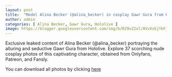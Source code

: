 ```yaml
---
layout: post
title:  "Model Alina Becker (@alina_becker) in cosplay Gawr Gura from Hololive - 37 leaked photos from Onlyfans, Patreon, and Fansly"
author: admin
categories: [ Alina Becker, Gawr Gura, Hololive ]
image: https://blogger.googleusercontent.com/img/b/R29vZ2xl/AVvXsEjYbFjQ_nMKD01BcgbxBVHUDYpOsjPuqoNNEZSYcz5a3Xj_t3KBohTIWNZnkeFU1NYYIu3yI-Ubn9EF82Y8BlU5Ug8cVR6txXHthuGWCZn7fYeKCk2SmkGISj1qKCAQSEhTGBRF5iUjrXeGyz-Df8MPTNCJjNesVt-y438KRcVc-MDxNaDP5MpnT0ai8lM/s1600/01.webp
---
```


Exclusive leaked content of Alina Becker (@alina_becker) portraying the alluring and seductive Gawr Gura from Hololive. Explore 37 scorching nude cosplay photos of this captivating character, obtained from Onlyfans, Patreon, and Fansly.

<p>You can download all photos by clicking <a href="http://ouo.io/qs/OzRuKBTK?s=https://www.mediafire.com/file/8uudbudiqfm7c7z/Model+Alina+Becker+(@alina_becker)+in+cosplay+Gawr+Gura+from+Hololive+-+37+leaked+photos+from+Onlyfans,+Patreon,+and+Fansly.rar/file">here</a></p>

<div class="separator" style="clear: both;"><a href="https://blogger.googleusercontent.com/img/b/R29vZ2xl/AVvXsEjYbFjQ_nMKD01BcgbxBVHUDYpOsjPuqoNNEZSYcz5a3Xj_t3KBohTIWNZnkeFU1NYYIu3yI-Ubn9EF82Y8BlU5Ug8cVR6txXHthuGWCZn7fYeKCk2SmkGISj1qKCAQSEhTGBRF5iUjrXeGyz-Df8MPTNCJjNesVt-y438KRcVc-MDxNaDP5MpnT0ai8lM/s1600/01.webp" style="display: block; padding: 1em 0; text-align: center; "><img alt="" border="0" data-original-height="1920" data-original-width="1280" src="https://blogger.googleusercontent.com/img/b/R29vZ2xl/AVvXsEjYbFjQ_nMKD01BcgbxBVHUDYpOsjPuqoNNEZSYcz5a3Xj_t3KBohTIWNZnkeFU1NYYIu3yI-Ubn9EF82Y8BlU5Ug8cVR6txXHthuGWCZn7fYeKCk2SmkGISj1qKCAQSEhTGBRF5iUjrXeGyz-Df8MPTNCJjNesVt-y438KRcVc-MDxNaDP5MpnT0ai8lM/s1600/01.webp"/></a></div><div class="separator" style="clear: both;"><a href="https://blogger.googleusercontent.com/img/b/R29vZ2xl/AVvXsEjkqgFdFQ6BfQKcfjEZzSNzdnp_6grahF8tlMUQcq1QQrBHeZYIFwlCOOp9_L7gQDsWa0sE3ZvfFBdSprFBXfBQR7kycB9rODP2KMQQ2qxG7iD8TzxU5Un9RiFXUYvbDLhNZYnm79bwxbQ5twG47cAWRKMMXKiU0GNNyjv1ejH4EdsgcSyW_ZFrhkj1vaU/s1600/02.webp" style="display: block; padding: 1em 0; text-align: center; "><img alt="" border="0" data-original-height="1920" data-original-width="1280" src="https://blogger.googleusercontent.com/img/b/R29vZ2xl/AVvXsEjkqgFdFQ6BfQKcfjEZzSNzdnp_6grahF8tlMUQcq1QQrBHeZYIFwlCOOp9_L7gQDsWa0sE3ZvfFBdSprFBXfBQR7kycB9rODP2KMQQ2qxG7iD8TzxU5Un9RiFXUYvbDLhNZYnm79bwxbQ5twG47cAWRKMMXKiU0GNNyjv1ejH4EdsgcSyW_ZFrhkj1vaU/s1600/02.webp"/></a></div><div class="separator" style="clear: both;"><a href="https://blogger.googleusercontent.com/img/b/R29vZ2xl/AVvXsEj2rULfxiyXiF_2IvbQUUthImoy0WPeteexchjT-KJ5eIOQrRwggMrxCZQhUNve5xXxzrbIl99nrD_9KeYD9T7eyIHvE5hnJe0Tyz_5a5p0-eY0QrSoVuOFCD0mqpkF3UJ3CYtJvO56jOGjakxrswsgn_BFlu08jm2MD6ecS-_4ZjpWLaX0qJCSkHkKH2k/s1600/03.webp" style="display: block; padding: 1em 0; text-align: center; "><img alt="" border="0" data-original-height="1920" data-original-width="1280" src="https://blogger.googleusercontent.com/img/b/R29vZ2xl/AVvXsEj2rULfxiyXiF_2IvbQUUthImoy0WPeteexchjT-KJ5eIOQrRwggMrxCZQhUNve5xXxzrbIl99nrD_9KeYD9T7eyIHvE5hnJe0Tyz_5a5p0-eY0QrSoVuOFCD0mqpkF3UJ3CYtJvO56jOGjakxrswsgn_BFlu08jm2MD6ecS-_4ZjpWLaX0qJCSkHkKH2k/s1600/03.webp"/></a></div><div class="separator" style="clear: both;"><a href="https://blogger.googleusercontent.com/img/b/R29vZ2xl/AVvXsEihCuVs_hxRuG09rfAnL0JVpZmPjBb1jOa9QljEYE-yY_HxRbThinjX8mW4BZzamUWO3KbiumOOVD6ZmZqXEhRbb37qgKeqHNzmJoywGamQbEJ7a6KyDjHe7OEv2CpNM0lVKgfVjFq2_kLo-Tk4T23My-DEnVVxnARC4gku1KtucdeWj6vnTNVhfAuXCIA/s1600/04.webp" style="display: block; padding: 1em 0; text-align: center; "><img alt="" border="0" data-original-height="1920" data-original-width="1280" src="https://blogger.googleusercontent.com/img/b/R29vZ2xl/AVvXsEihCuVs_hxRuG09rfAnL0JVpZmPjBb1jOa9QljEYE-yY_HxRbThinjX8mW4BZzamUWO3KbiumOOVD6ZmZqXEhRbb37qgKeqHNzmJoywGamQbEJ7a6KyDjHe7OEv2CpNM0lVKgfVjFq2_kLo-Tk4T23My-DEnVVxnARC4gku1KtucdeWj6vnTNVhfAuXCIA/s1600/04.webp"/></a></div><div class="separator" style="clear: both;"><a href="https://blogger.googleusercontent.com/img/b/R29vZ2xl/AVvXsEi3by8Cq2SFdHmW97Q7OFeJZkPWaHwcaROEj0yzU_2octq0k3R_-K5MDNWdsjqXguh7IfBzvspBOo4PF3wCTH4gG4BDMyclKaBccY9rQStIsv5_kj9eTyR-0cVON8teMSpz5lb0NGgfuxSjnfCYHIQNieYs5JzMInXJLyuMG63iwNr_DTMr4o14rF6tzRw/s1600/05.webp" style="display: block; padding: 1em 0; text-align: center; "><img alt="" border="0" data-original-height="1920" data-original-width="1280" src="https://blogger.googleusercontent.com/img/b/R29vZ2xl/AVvXsEi3by8Cq2SFdHmW97Q7OFeJZkPWaHwcaROEj0yzU_2octq0k3R_-K5MDNWdsjqXguh7IfBzvspBOo4PF3wCTH4gG4BDMyclKaBccY9rQStIsv5_kj9eTyR-0cVON8teMSpz5lb0NGgfuxSjnfCYHIQNieYs5JzMInXJLyuMG63iwNr_DTMr4o14rF6tzRw/s1600/05.webp"/></a></div><div class="separator" style="clear: both;"><a href="https://blogger.googleusercontent.com/img/b/R29vZ2xl/AVvXsEhq70p63YT1Bibv8U0FBhBLhGMgR4Rx2N-GdRtkl5JFGdPJ6Vdlsl7p4ab_GTLlnyjiro0hl5iJEJ8VrEcx-sHDIARkxtjI89jOJenBIE0yNP5T_oI7a_r0H91OupGZ8Q25DibgTag2Sd2QDt8qWugJZXUNoEriM1UdEVVvj3SM25GbnII1LK-hE67dYoE/s1600/06.webp" style="display: block; padding: 1em 0; text-align: center; "><img alt="" border="0" data-original-height="790" data-original-width="1280" src="https://blogger.googleusercontent.com/img/b/R29vZ2xl/AVvXsEhq70p63YT1Bibv8U0FBhBLhGMgR4Rx2N-GdRtkl5JFGdPJ6Vdlsl7p4ab_GTLlnyjiro0hl5iJEJ8VrEcx-sHDIARkxtjI89jOJenBIE0yNP5T_oI7a_r0H91OupGZ8Q25DibgTag2Sd2QDt8qWugJZXUNoEriM1UdEVVvj3SM25GbnII1LK-hE67dYoE/s1600/06.webp"/></a></div><div class="separator" style="clear: both;"><a href="https://blogger.googleusercontent.com/img/b/R29vZ2xl/AVvXsEjZTQPjbKfDnQyHd-srTN4BJeFNsfP1_S-d-e5nfvpcMprHOW3M4xc1cAgWPc6B1u_slxjGeh2juxownC2qR-OGqX1qMsvPZUq84SWMzcNazEW_mx-W5ArJzSUmQxMgl9tkwpSb3nMXImQJnLrjEUgbyFFS-M0VoZuDcNfBg4ETwXAIo_92UlEk7mfBhCE/s1600/07.webp" style="display: block; padding: 1em 0; text-align: center; "><img alt="" border="0" data-original-height="1920" data-original-width="1280" src="https://blogger.googleusercontent.com/img/b/R29vZ2xl/AVvXsEjZTQPjbKfDnQyHd-srTN4BJeFNsfP1_S-d-e5nfvpcMprHOW3M4xc1cAgWPc6B1u_slxjGeh2juxownC2qR-OGqX1qMsvPZUq84SWMzcNazEW_mx-W5ArJzSUmQxMgl9tkwpSb3nMXImQJnLrjEUgbyFFS-M0VoZuDcNfBg4ETwXAIo_92UlEk7mfBhCE/s1600/07.webp"/></a></div><div class="separator" style="clear: both;"><a href="https://blogger.googleusercontent.com/img/b/R29vZ2xl/AVvXsEihEH0RpvpLIlUy3JlUI9D6MOWoSt1FIQ5hEAtumzFnj5Ym78wVkOSScy6FJ9fxseryH8vjpFSMhpevB1JXisWhVxJfBEu1WeYDIx3H5LE1A5KHr6ahIyiJ9YNuVVH8M7npNjJlvs6aOvf25wpJsgCZ4PbMAw8Z4kRR7Jqg-LBunOgdPSINrKlwzZVC5XM/s1600/08.webp" style="display: block; padding: 1em 0; text-align: center; "><img alt="" border="0" data-original-height="1920" data-original-width="1280" src="https://blogger.googleusercontent.com/img/b/R29vZ2xl/AVvXsEihEH0RpvpLIlUy3JlUI9D6MOWoSt1FIQ5hEAtumzFnj5Ym78wVkOSScy6FJ9fxseryH8vjpFSMhpevB1JXisWhVxJfBEu1WeYDIx3H5LE1A5KHr6ahIyiJ9YNuVVH8M7npNjJlvs6aOvf25wpJsgCZ4PbMAw8Z4kRR7Jqg-LBunOgdPSINrKlwzZVC5XM/s1600/08.webp"/></a></div><div class="separator" style="clear: both;"><a href="https://blogger.googleusercontent.com/img/b/R29vZ2xl/AVvXsEgrngJ0WSg1LtiLkwF5IkPW1pRduO6t4q4WklSAmnUm_2s1QaNxWia79VYZcIsRY_uujFoOn6h-E4_caCMc2xbWRhkHg49zKdAiR9QRDwz7ibYv-K1i0QBhpbRbW4TQN4JmwrKgZl2K1anYo_3hArajW3BtBa6EX-j-C8cGuUivg_t0wrzx6bExz9HOYug/s1600/09.webp" style="display: block; padding: 1em 0; text-align: center; "><img alt="" border="0" data-original-height="853" data-original-width="1280" src="https://blogger.googleusercontent.com/img/b/R29vZ2xl/AVvXsEgrngJ0WSg1LtiLkwF5IkPW1pRduO6t4q4WklSAmnUm_2s1QaNxWia79VYZcIsRY_uujFoOn6h-E4_caCMc2xbWRhkHg49zKdAiR9QRDwz7ibYv-K1i0QBhpbRbW4TQN4JmwrKgZl2K1anYo_3hArajW3BtBa6EX-j-C8cGuUivg_t0wrzx6bExz9HOYug/s1600/09.webp"/></a></div><div class="separator" style="clear: both;"><a href="https://blogger.googleusercontent.com/img/b/R29vZ2xl/AVvXsEiibQRqBZGPNXoiqk65lcKv1PLrqPm-x1Pb7uFd4NWidWfX_5BzwDRyd2NzZzU6xv4YUw6l4IVJyvHDZCGoOTJQSpinbsNYWX8yOpDKdVwbEWKLThsfGd_8BuCUQpGUSXohs2NUf4GiubocaJh-a1fJusnWKvHEr8pbiI-duJQh0T4OZeSH9B7TiaFU7EM/s1600/10.webp" style="display: block; padding: 1em 0; text-align: center; "><img alt="" border="0" data-original-height="1920" data-original-width="1280" src="https://blogger.googleusercontent.com/img/b/R29vZ2xl/AVvXsEiibQRqBZGPNXoiqk65lcKv1PLrqPm-x1Pb7uFd4NWidWfX_5BzwDRyd2NzZzU6xv4YUw6l4IVJyvHDZCGoOTJQSpinbsNYWX8yOpDKdVwbEWKLThsfGd_8BuCUQpGUSXohs2NUf4GiubocaJh-a1fJusnWKvHEr8pbiI-duJQh0T4OZeSH9B7TiaFU7EM/s1600/10.webp"/></a></div><div class="separator" style="clear: both;"><a href="https://blogger.googleusercontent.com/img/b/R29vZ2xl/AVvXsEjrpq4M4kXIVkKz1WgPIX3r-wwM_eK6MemJRcqmPlVSZ2lML93jzzBwlaKeb3G_rrpMMSk09KrkO5NusBv4i8jemnPeqa6zsf-oF2EFXRI3uG8ydwpaTy8QsfH79c3wc10Nli9ZtPTYS3DFrgnEEzopHvedY61NOzJYgX2ufViRf1DFFANVCwQKaTaGFsc/s1600/11.webp" style="display: block; padding: 1em 0; text-align: center; "><img alt="" border="0" data-original-height="1920" data-original-width="1280" src="https://blogger.googleusercontent.com/img/b/R29vZ2xl/AVvXsEjrpq4M4kXIVkKz1WgPIX3r-wwM_eK6MemJRcqmPlVSZ2lML93jzzBwlaKeb3G_rrpMMSk09KrkO5NusBv4i8jemnPeqa6zsf-oF2EFXRI3uG8ydwpaTy8QsfH79c3wc10Nli9ZtPTYS3DFrgnEEzopHvedY61NOzJYgX2ufViRf1DFFANVCwQKaTaGFsc/s1600/11.webp"/></a></div><div class="separator" style="clear: both;"><a href="https://blogger.googleusercontent.com/img/b/R29vZ2xl/AVvXsEiWjARXjGZtwwEEvzbUMHzoFskepkrsByPbJS4pHfPgjjm43uOmMgdOd-vFF3-LOGUfM6XHrPituGzt8mzRGJ2njN316MaX64o3IVERmbA2XtHu6_9rw0Y7r0v6UN3hSfnz3oUgHlzQD0zUZUac88BpNZY5JTCE5tcXXYaw3sTJbcvdyQP51FU_4cN45XM/s1600/12.webp" style="display: block; padding: 1em 0; text-align: center; "><img alt="" border="0" data-original-height="1920" data-original-width="1280" src="https://blogger.googleusercontent.com/img/b/R29vZ2xl/AVvXsEiWjARXjGZtwwEEvzbUMHzoFskepkrsByPbJS4pHfPgjjm43uOmMgdOd-vFF3-LOGUfM6XHrPituGzt8mzRGJ2njN316MaX64o3IVERmbA2XtHu6_9rw0Y7r0v6UN3hSfnz3oUgHlzQD0zUZUac88BpNZY5JTCE5tcXXYaw3sTJbcvdyQP51FU_4cN45XM/s1600/12.webp"/></a></div><div class="separator" style="clear: both;"><a href="https://blogger.googleusercontent.com/img/b/R29vZ2xl/AVvXsEh1muUfqH3AFXR-FnSFQ0cIju1vJGYCTc7KQ9t5KbUuq8JOXkZZU2mhRWWRhmbw9cXoNGNlY4lSF5Uq2UyMdeL447g4E9Q7n2XqsFUWiCS6JSPMOGBycWRh3FGlSvFl8cro6AAm7p0j3tT4ELoB_4n3T3zr3bYH-mk9f-xTXxJs0Xv3t1BcxTBjg6THV8w/s1600/13.webp" style="display: block; padding: 1em 0; text-align: center; "><img alt="" border="0" data-original-height="1920" data-original-width="1280" src="https://blogger.googleusercontent.com/img/b/R29vZ2xl/AVvXsEh1muUfqH3AFXR-FnSFQ0cIju1vJGYCTc7KQ9t5KbUuq8JOXkZZU2mhRWWRhmbw9cXoNGNlY4lSF5Uq2UyMdeL447g4E9Q7n2XqsFUWiCS6JSPMOGBycWRh3FGlSvFl8cro6AAm7p0j3tT4ELoB_4n3T3zr3bYH-mk9f-xTXxJs0Xv3t1BcxTBjg6THV8w/s1600/13.webp"/></a></div><div class="separator" style="clear: both;"><a href="https://blogger.googleusercontent.com/img/b/R29vZ2xl/AVvXsEgTwkvRIK1tbq6hOmjTwV4KEOWbn0jKe7B0xuPppew8sXEXT5YQSh0TSgOxsJdO5d1IQC12S62PBskjzhSczhxgzofamrYjxJ7vSqcd3JPIWOaQ24Vh_4bGOaob7QZgi56vZ1QS2Grywyw3KMyy1biA2BMASoOvvxnO5R7YLqFzTspKJXJ6BhSQ7fsBoBw/s1600/14.webp" style="display: block; padding: 1em 0; text-align: center; "><img alt="" border="0" data-original-height="1920" data-original-width="1280" src="https://blogger.googleusercontent.com/img/b/R29vZ2xl/AVvXsEgTwkvRIK1tbq6hOmjTwV4KEOWbn0jKe7B0xuPppew8sXEXT5YQSh0TSgOxsJdO5d1IQC12S62PBskjzhSczhxgzofamrYjxJ7vSqcd3JPIWOaQ24Vh_4bGOaob7QZgi56vZ1QS2Grywyw3KMyy1biA2BMASoOvvxnO5R7YLqFzTspKJXJ6BhSQ7fsBoBw/s1600/14.webp"/></a></div><div class="separator" style="clear: both;"><a href="https://blogger.googleusercontent.com/img/b/R29vZ2xl/AVvXsEiCIh0SNc412zY2ccKQrmfsw28276KNkhxFKDmBxAoHvaNUYcztSBaUPiLTcC7mwc6hm37cm8piGoMm5cw4yEEk-MYb9Lf79e3IJd2cAApo9syDBsUi0K4Xp8Lto8SeqSYZDbrw3eL1gSdiYnEfMyrmHb9jUJyK15HBOxPCNWqkM9hMar4YHFTjBIwrYaU/s1600/15.webp" style="display: block; padding: 1em 0; text-align: center; "><img alt="" border="0" data-original-height="1920" data-original-width="1280" src="https://blogger.googleusercontent.com/img/b/R29vZ2xl/AVvXsEiCIh0SNc412zY2ccKQrmfsw28276KNkhxFKDmBxAoHvaNUYcztSBaUPiLTcC7mwc6hm37cm8piGoMm5cw4yEEk-MYb9Lf79e3IJd2cAApo9syDBsUi0K4Xp8Lto8SeqSYZDbrw3eL1gSdiYnEfMyrmHb9jUJyK15HBOxPCNWqkM9hMar4YHFTjBIwrYaU/s1600/15.webp"/></a></div><div class="separator" style="clear: both;"><a href="https://blogger.googleusercontent.com/img/b/R29vZ2xl/AVvXsEhhdZFKL-rWmeYrG9eV-OhssflQas9gMGbL85bmE_OfMgwq4EV99v8c6XzrcKOTw-z04Jc81Tt53n4xyJxpuOBmZRT-jXFqiTUw_Ti2mMs01hw2tY6F_DOAWFpTRLVTssauOwEzcCB15oNpbAsZPgzYV_U0UVrjAifrTdHqE-xx-US4V5EP-F9z0gBS9XA/s1600/16.webp" style="display: block; padding: 1em 0; text-align: center; "><img alt="" border="0" data-original-height="1920" data-original-width="1280" src="https://blogger.googleusercontent.com/img/b/R29vZ2xl/AVvXsEhhdZFKL-rWmeYrG9eV-OhssflQas9gMGbL85bmE_OfMgwq4EV99v8c6XzrcKOTw-z04Jc81Tt53n4xyJxpuOBmZRT-jXFqiTUw_Ti2mMs01hw2tY6F_DOAWFpTRLVTssauOwEzcCB15oNpbAsZPgzYV_U0UVrjAifrTdHqE-xx-US4V5EP-F9z0gBS9XA/s1600/16.webp"/></a></div><div class="separator" style="clear: both;"><a href="https://blogger.googleusercontent.com/img/b/R29vZ2xl/AVvXsEgl5I4KqHuHTUE2Wc6SsHrWH_-0uXrZnlZSPLsUpzx4tyXdIm-_0GwPlKcuAiY8R_0YbQAWAyCaYkoxKKO5mxzn5EyvOYIUfL9Sq5upFIaUQOzSjnXVAUDurFZDe-tYnGBRuWEA2LDTVnmeM_gGr3HomEwrhS0Lt7YfXN3efH4s5drvv2IW-zTWQyAoxz4/s1600/17.webp" style="display: block; padding: 1em 0; text-align: center; "><img alt="" border="0" data-original-height="1920" data-original-width="1280" src="https://blogger.googleusercontent.com/img/b/R29vZ2xl/AVvXsEgl5I4KqHuHTUE2Wc6SsHrWH_-0uXrZnlZSPLsUpzx4tyXdIm-_0GwPlKcuAiY8R_0YbQAWAyCaYkoxKKO5mxzn5EyvOYIUfL9Sq5upFIaUQOzSjnXVAUDurFZDe-tYnGBRuWEA2LDTVnmeM_gGr3HomEwrhS0Lt7YfXN3efH4s5drvv2IW-zTWQyAoxz4/s1600/17.webp"/></a></div><div class="separator" style="clear: both;"><a href="https://blogger.googleusercontent.com/img/b/R29vZ2xl/AVvXsEjHKp4o_2ZmredaI0pYTf9qw7mwYn_1KieJfHpMSPiWpSA520_S9r1ZGnyETTksFCGZP0i03gMBT9V7XCLEcb_m9M6GdIfIkqMJc4WHr7HOW0VrFxffBleiDG2LNqxd9oYm30mpzdYXf9Hk67fheEcv-xP7bws6HGrZJte609fu_vquaHeaGUHN59ZgWEk/s1600/18.webp" style="display: block; padding: 1em 0; text-align: center; "><img alt="" border="0" data-original-height="1920" data-original-width="1280" src="https://blogger.googleusercontent.com/img/b/R29vZ2xl/AVvXsEjHKp4o_2ZmredaI0pYTf9qw7mwYn_1KieJfHpMSPiWpSA520_S9r1ZGnyETTksFCGZP0i03gMBT9V7XCLEcb_m9M6GdIfIkqMJc4WHr7HOW0VrFxffBleiDG2LNqxd9oYm30mpzdYXf9Hk67fheEcv-xP7bws6HGrZJte609fu_vquaHeaGUHN59ZgWEk/s1600/18.webp"/></a></div><div class="separator" style="clear: both;"><a href="https://blogger.googleusercontent.com/img/b/R29vZ2xl/AVvXsEgZOfxnsMuaee75lExcbhU1dYbgclXXZER4_ajQ1a7JPTzIScw2xquRl7mFiVFUnuylmC9R5sRAg8eREfkY9NPCSd3zlLd4x6wmvMyfVRUFizVFGNDiTMTQrZmQtRr3jYYf5XpwJDi9wUYU4GTX3hyphenhyphenuq6wICjAdmTJO0IVlnkEOakWmLWstD8-dnL1fzlM/s1600/19.webp" style="display: block; padding: 1em 0; text-align: center; "><img alt="" border="0" data-original-height="1920" data-original-width="1280" src="https://blogger.googleusercontent.com/img/b/R29vZ2xl/AVvXsEgZOfxnsMuaee75lExcbhU1dYbgclXXZER4_ajQ1a7JPTzIScw2xquRl7mFiVFUnuylmC9R5sRAg8eREfkY9NPCSd3zlLd4x6wmvMyfVRUFizVFGNDiTMTQrZmQtRr3jYYf5XpwJDi9wUYU4GTX3hyphenhyphenuq6wICjAdmTJO0IVlnkEOakWmLWstD8-dnL1fzlM/s1600/19.webp"/></a></div><div class="separator" style="clear: both;"><a href="https://blogger.googleusercontent.com/img/b/R29vZ2xl/AVvXsEjWdcoAZXjcJg7fzb7mYjakkAYQ0_lUKocAmtE8sJPfnAPjmVEHnp3hZiWLFyVWsDdS4iT4MGWOroRBrUMfTijB8sXqdI5CrUBfBEY9tbYa-8rY0j-IoKD4LAVI8DET7DDFm79VSqdR1RR1r3Q6wVIrXNTF31qICCMgfB1QQRvYEG0gWYryYWS5F98jmMc/s1600/20.webp" style="display: block; padding: 1em 0; text-align: center; "><img alt="" border="0" data-original-height="1920" data-original-width="1280" src="https://blogger.googleusercontent.com/img/b/R29vZ2xl/AVvXsEjWdcoAZXjcJg7fzb7mYjakkAYQ0_lUKocAmtE8sJPfnAPjmVEHnp3hZiWLFyVWsDdS4iT4MGWOroRBrUMfTijB8sXqdI5CrUBfBEY9tbYa-8rY0j-IoKD4LAVI8DET7DDFm79VSqdR1RR1r3Q6wVIrXNTF31qICCMgfB1QQRvYEG0gWYryYWS5F98jmMc/s1600/20.webp"/></a></div><div class="separator" style="clear: both;"><a href="https://blogger.googleusercontent.com/img/b/R29vZ2xl/AVvXsEiSJC9PpgqZfFCvPwtW13wj5ggPzlONLyAHB8eLPK28r_iyozwHERagp1UEhI8o5ikalJePFB6rROyoNjSjUoB01_9xH0gNZKmfdXWHlluE5j24QBgFKw-uTT_yY6ZrNNvJOXDJtNNiCf6cKFb3zmLiOQPhd9NcPMvywst_6Z_FxJj4OYTR_u_RoGQFxzg/s1600/21.webp" style="display: block; padding: 1em 0; text-align: center; "><img alt="" border="0" data-original-height="1920" data-original-width="1280" src="https://blogger.googleusercontent.com/img/b/R29vZ2xl/AVvXsEiSJC9PpgqZfFCvPwtW13wj5ggPzlONLyAHB8eLPK28r_iyozwHERagp1UEhI8o5ikalJePFB6rROyoNjSjUoB01_9xH0gNZKmfdXWHlluE5j24QBgFKw-uTT_yY6ZrNNvJOXDJtNNiCf6cKFb3zmLiOQPhd9NcPMvywst_6Z_FxJj4OYTR_u_RoGQFxzg/s1600/21.webp"/></a></div><div class="separator" style="clear: both;"><a href="https://blogger.googleusercontent.com/img/b/R29vZ2xl/AVvXsEgc9LK5qx66vSNd1oySjPSlHZ1FdTWxprYzVs6PH0-ryFp3WyiSyk5IYDT7qjan3mHcVIP-VQ8fHIZhC0YeInF4YFx0eaeawwN82O43daaWvNNEYQTNPp01QSv-ojIq0WR4coEhDc8D97m5lb0562gGh_VBcvJFFP87OLnMZ0D0opt0Yg4jRZPV3ktcBLI/s1600/22.webp" style="display: block; padding: 1em 0; text-align: center; "><img alt="" border="0" data-original-height="1920" data-original-width="1280" src="https://blogger.googleusercontent.com/img/b/R29vZ2xl/AVvXsEgc9LK5qx66vSNd1oySjPSlHZ1FdTWxprYzVs6PH0-ryFp3WyiSyk5IYDT7qjan3mHcVIP-VQ8fHIZhC0YeInF4YFx0eaeawwN82O43daaWvNNEYQTNPp01QSv-ojIq0WR4coEhDc8D97m5lb0562gGh_VBcvJFFP87OLnMZ0D0opt0Yg4jRZPV3ktcBLI/s1600/22.webp"/></a></div><div class="separator" style="clear: both;"><a href="https://blogger.googleusercontent.com/img/b/R29vZ2xl/AVvXsEh42_A0R1k30nsofn0U-GVKvqIJaYD2w6s2h3pYRgoyLIW2fJSG6-7fe-Z6S4OvGEaKGzQN4nXJpqeHu0W0tMVLaXW-ZsvYpO7hwiPZVfxCtUssz9CTLuzYb6T5H9pbYkJ6pNqWT9fqk0sVH9QtyMU5TSz941fZKKeqFaNL4TTYUJxocbXO0jU4ze-Pxu4/s1600/23.webp" style="display: block; padding: 1em 0; text-align: center; "><img alt="" border="0" data-original-height="853" data-original-width="1280" src="https://blogger.googleusercontent.com/img/b/R29vZ2xl/AVvXsEh42_A0R1k30nsofn0U-GVKvqIJaYD2w6s2h3pYRgoyLIW2fJSG6-7fe-Z6S4OvGEaKGzQN4nXJpqeHu0W0tMVLaXW-ZsvYpO7hwiPZVfxCtUssz9CTLuzYb6T5H9pbYkJ6pNqWT9fqk0sVH9QtyMU5TSz941fZKKeqFaNL4TTYUJxocbXO0jU4ze-Pxu4/s1600/23.webp"/></a></div><div class="separator" style="clear: both;"><a href="https://blogger.googleusercontent.com/img/b/R29vZ2xl/AVvXsEgWXG5djuDve9D3q7rXGQRCf7Zvc0o6dWbII6pJlcRVde-m9U0SLso9MpJi0sMdzH5waH4rUosrWFQ5JfEQkWxwQYyG-c1wuwNY3wSkkpo8GhLBV6Y_6nXYl_uUL1M9HxzO9r9Cm1QHupthV5d82OQfFaZyi1gaoga9YejBJjsHKVVa9XiPygtftmAr9XI/s1600/24.webp" style="display: block; padding: 1em 0; text-align: center; "><img alt="" border="0" data-original-height="853" data-original-width="1280" src="https://blogger.googleusercontent.com/img/b/R29vZ2xl/AVvXsEgWXG5djuDve9D3q7rXGQRCf7Zvc0o6dWbII6pJlcRVde-m9U0SLso9MpJi0sMdzH5waH4rUosrWFQ5JfEQkWxwQYyG-c1wuwNY3wSkkpo8GhLBV6Y_6nXYl_uUL1M9HxzO9r9Cm1QHupthV5d82OQfFaZyi1gaoga9YejBJjsHKVVa9XiPygtftmAr9XI/s1600/24.webp"/></a></div><div class="separator" style="clear: both;"><a href="https://blogger.googleusercontent.com/img/b/R29vZ2xl/AVvXsEh-IyDmp_EEXyIWgv_pgOAP9cU3zEHCghFNEOc753dAKOUQ76S7t2ieACksn9iLR_ELAPy-uADk9x7q9ofc69DFwrjdbkkkGjW0ym7LnVzgD_vWI6SVpLtGiAaR_dn9TTCVeINshhXHyEyTI_4mXWoSuNc801qheOvRB4aKy4FfKUDY5Kc9TojJWtG4qcg/s1600/25.webp" style="display: block; padding: 1em 0; text-align: center; "><img alt="" border="0" data-original-height="1920" data-original-width="1280" src="https://blogger.googleusercontent.com/img/b/R29vZ2xl/AVvXsEh-IyDmp_EEXyIWgv_pgOAP9cU3zEHCghFNEOc753dAKOUQ76S7t2ieACksn9iLR_ELAPy-uADk9x7q9ofc69DFwrjdbkkkGjW0ym7LnVzgD_vWI6SVpLtGiAaR_dn9TTCVeINshhXHyEyTI_4mXWoSuNc801qheOvRB4aKy4FfKUDY5Kc9TojJWtG4qcg/s1600/25.webp"/></a></div><div class="separator" style="clear: both;"><a href="https://blogger.googleusercontent.com/img/b/R29vZ2xl/AVvXsEgG8JlNvF33s7sb-XxOGGZRLtU6chzwboWPsfTK_0Yi-InN-Uuq_lbVr6-4BEIPcgV8EAez6xfKTfeNrygV-apZxN-UdW3FJ9mm7eU86AoJefrEqVoUYSxtQnkbBFO7yMJWdIf9c2hBzv8WGNXt2sN430NuyWZbwenKkA31tVUOzqOCSoNCVrjy3_3FNhs/s1600/26.webp" style="display: block; padding: 1em 0; text-align: center; "><img alt="" border="0" data-original-height="1920" data-original-width="1280" src="https://blogger.googleusercontent.com/img/b/R29vZ2xl/AVvXsEgG8JlNvF33s7sb-XxOGGZRLtU6chzwboWPsfTK_0Yi-InN-Uuq_lbVr6-4BEIPcgV8EAez6xfKTfeNrygV-apZxN-UdW3FJ9mm7eU86AoJefrEqVoUYSxtQnkbBFO7yMJWdIf9c2hBzv8WGNXt2sN430NuyWZbwenKkA31tVUOzqOCSoNCVrjy3_3FNhs/s1600/26.webp"/></a></div><div class="separator" style="clear: both;"><a href="https://blogger.googleusercontent.com/img/b/R29vZ2xl/AVvXsEjjIjXkNogOvYcTXKcZ4Qw5vbd3DKNCmWWZgJvwrhkgHBBkBHRotEMGOh2fT-gAB6GC8GO3zW1AIrR9QJzXMrDjWV5LKp0mt7ER9eSeE6AjIwpjOpHrRzqYqUG11g66alMUrK5nXRCvhe9P2xMEs87Z3RzKL_rVbWY-v99XYEBOImgjL3IsxFGaFV77FV0/s1600/27.webp" style="display: block; padding: 1em 0; text-align: center; "><img alt="" border="0" data-original-height="1920" data-original-width="1280" src="https://blogger.googleusercontent.com/img/b/R29vZ2xl/AVvXsEjjIjXkNogOvYcTXKcZ4Qw5vbd3DKNCmWWZgJvwrhkgHBBkBHRotEMGOh2fT-gAB6GC8GO3zW1AIrR9QJzXMrDjWV5LKp0mt7ER9eSeE6AjIwpjOpHrRzqYqUG11g66alMUrK5nXRCvhe9P2xMEs87Z3RzKL_rVbWY-v99XYEBOImgjL3IsxFGaFV77FV0/s1600/27.webp"/></a></div><div class="separator" style="clear: both;"><a href="https://blogger.googleusercontent.com/img/b/R29vZ2xl/AVvXsEjKZ2TXK0meBrLENZTpqtyWSJkuTy8zlBPGjxvpUCBwy6Zph1AGIPIwMVrewaLcnm4H6d6iR84GeDiwX0eOsJf0UkfwZf6KCC0jUn8FQZgs4JNczUToS9YLg6TeQpqqnNhm3nodaIcINYlfPWC0iR4kCywdDlbGdexmZzdUs2Oey8Le0q25CwrU7XPVsjQ/s1600/28.webp" style="display: block; padding: 1em 0; text-align: center; "><img alt="" border="0" data-original-height="1920" data-original-width="1280" src="https://blogger.googleusercontent.com/img/b/R29vZ2xl/AVvXsEjKZ2TXK0meBrLENZTpqtyWSJkuTy8zlBPGjxvpUCBwy6Zph1AGIPIwMVrewaLcnm4H6d6iR84GeDiwX0eOsJf0UkfwZf6KCC0jUn8FQZgs4JNczUToS9YLg6TeQpqqnNhm3nodaIcINYlfPWC0iR4kCywdDlbGdexmZzdUs2Oey8Le0q25CwrU7XPVsjQ/s1600/28.webp"/></a></div><div class="separator" style="clear: both;"><a href="https://blogger.googleusercontent.com/img/b/R29vZ2xl/AVvXsEjnBqoPe6Ydm_jiyePN_x0pvL3wsgeIccG2mVf8ffIOtMNDANMrx_jfn8rQMm80bfdCX2tM80GsN8pvZ4Qe2L87DNxXNCfzN_WHkkADM3vFSzSYz5znEEw4ZB1VM0w3mEiRNlGKPyDEO71y7eypbyp5Fmx3p5M3MWSDIbK9MIuenqZJ44ItaK-ccFEsjBA/s1600/29.webp" style="display: block; padding: 1em 0; text-align: center; "><img alt="" border="0" data-original-height="1920" data-original-width="1280" src="https://blogger.googleusercontent.com/img/b/R29vZ2xl/AVvXsEjnBqoPe6Ydm_jiyePN_x0pvL3wsgeIccG2mVf8ffIOtMNDANMrx_jfn8rQMm80bfdCX2tM80GsN8pvZ4Qe2L87DNxXNCfzN_WHkkADM3vFSzSYz5znEEw4ZB1VM0w3mEiRNlGKPyDEO71y7eypbyp5Fmx3p5M3MWSDIbK9MIuenqZJ44ItaK-ccFEsjBA/s1600/29.webp"/></a></div><div class="separator" style="clear: both;"><a href="https://blogger.googleusercontent.com/img/b/R29vZ2xl/AVvXsEgkcyjuSnkTPDabemYjTetir7BDhqNFQytkCyaUxz7QAmfDWyPOUQ3TFK0n6DPA9uNaPKxa2lqWBvk4788BFB1Etk9AWmjK46O33DUMW-jxEo3WdMm4wHBFnRxDbO8SFXDLLKAOrzxVzyA9Rss7h6145nDYCgp0ca_0wTH2pfXXzUheopSpp6EnIxmFaQY/s1600/30.webp" style="display: block; padding: 1em 0; text-align: center; "><img alt="" border="0" data-original-height="1920" data-original-width="1280" src="https://blogger.googleusercontent.com/img/b/R29vZ2xl/AVvXsEgkcyjuSnkTPDabemYjTetir7BDhqNFQytkCyaUxz7QAmfDWyPOUQ3TFK0n6DPA9uNaPKxa2lqWBvk4788BFB1Etk9AWmjK46O33DUMW-jxEo3WdMm4wHBFnRxDbO8SFXDLLKAOrzxVzyA9Rss7h6145nDYCgp0ca_0wTH2pfXXzUheopSpp6EnIxmFaQY/s1600/30.webp"/></a></div><div class="separator" style="clear: both;"><a href="https://blogger.googleusercontent.com/img/b/R29vZ2xl/AVvXsEgi1cCdEeisDETlmo1gb4YBlY5ZmYdjGCKRgk3Q2X3u0iPKVLBO_LQ3-Ya8Xay5FGIefXEnZ9pdFwYyIxdvlNN64muiER1nqyi1jp7GYh3PCaIMu3lmoy3W_AzrHBeqEymiVmtFP3jBVQM3WLVMKQQ8ZWL5p5WWbwyI3S1hMGygVhRA1DboxSrNntvayQI/s1600/31.webp" style="display: block; padding: 1em 0; text-align: center; "><img alt="" border="0" data-original-height="1920" data-original-width="1280" src="https://blogger.googleusercontent.com/img/b/R29vZ2xl/AVvXsEgi1cCdEeisDETlmo1gb4YBlY5ZmYdjGCKRgk3Q2X3u0iPKVLBO_LQ3-Ya8Xay5FGIefXEnZ9pdFwYyIxdvlNN64muiER1nqyi1jp7GYh3PCaIMu3lmoy3W_AzrHBeqEymiVmtFP3jBVQM3WLVMKQQ8ZWL5p5WWbwyI3S1hMGygVhRA1DboxSrNntvayQI/s1600/31.webp"/></a></div><div class="separator" style="clear: both;"><a href="https://blogger.googleusercontent.com/img/b/R29vZ2xl/AVvXsEgFUt6cGoe-0gXa2-1cx4002Gq6PnaSRawru989Vy2mN7QGlYLHkgD2oR-hz35LUstkHFG0sTfIC8YLwYJElTeoSR7PVViV80IHHsun15gbRlq2sd4c9rLgbGXNpmTsPVdkaKV4nV2FpDibhmIQr4xjLLBeInX3kFKSabT5Jnly3dexRzSmSqsQsLCuhL4/s1600/32.webp" style="display: block; padding: 1em 0; text-align: center; "><img alt="" border="0" data-original-height="1920" data-original-width="1280" src="https://blogger.googleusercontent.com/img/b/R29vZ2xl/AVvXsEgFUt6cGoe-0gXa2-1cx4002Gq6PnaSRawru989Vy2mN7QGlYLHkgD2oR-hz35LUstkHFG0sTfIC8YLwYJElTeoSR7PVViV80IHHsun15gbRlq2sd4c9rLgbGXNpmTsPVdkaKV4nV2FpDibhmIQr4xjLLBeInX3kFKSabT5Jnly3dexRzSmSqsQsLCuhL4/s1600/32.webp"/></a></div><div class="separator" style="clear: both;"><a href="https://blogger.googleusercontent.com/img/b/R29vZ2xl/AVvXsEi_rgJumDnBXmc7hg5Sz2RebJXaIxKiHbX1ZE0BVfUp02WfXHs4589VcarTFeTZwM0w1N7sTkNjr1IYr7-Nuh50vBQyxRvBJS1A7vSQvQg6bjj1oAEHIHqM2PdXsOy3aMXDC93Buv338v7DMpBSa6ERjkwyqcUoBAXIT_TFQpMZf_GrBVk2UG3oJUipOIo/s1600/33.webp" style="display: block; padding: 1em 0; text-align: center; "><img alt="" border="0" data-original-height="1920" data-original-width="1280" src="https://blogger.googleusercontent.com/img/b/R29vZ2xl/AVvXsEi_rgJumDnBXmc7hg5Sz2RebJXaIxKiHbX1ZE0BVfUp02WfXHs4589VcarTFeTZwM0w1N7sTkNjr1IYr7-Nuh50vBQyxRvBJS1A7vSQvQg6bjj1oAEHIHqM2PdXsOy3aMXDC93Buv338v7DMpBSa6ERjkwyqcUoBAXIT_TFQpMZf_GrBVk2UG3oJUipOIo/s1600/33.webp"/></a></div><div class="separator" style="clear: both;"><a href="https://blogger.googleusercontent.com/img/b/R29vZ2xl/AVvXsEgZQ5QJm4phwaCrpZsPLABofYY0qhEz1IgizTDN5NFVT60I3rcmo89B2b4mC7SrEQhSBrNM5LMrGCar0xUlVEOeHNlzyxTccHv0kEtOZ5EM9sehDR__GQ2KDkzEsoKtWzbnGLUcwqpZVeqBNvJZ-INmtD846z7PAKSZRW-37uln47c5EZh6-xYg3sp1iPM/s1600/34.webp" style="display: block; padding: 1em 0; text-align: center; "><img alt="" border="0" data-original-height="1920" data-original-width="1280" src="https://blogger.googleusercontent.com/img/b/R29vZ2xl/AVvXsEgZQ5QJm4phwaCrpZsPLABofYY0qhEz1IgizTDN5NFVT60I3rcmo89B2b4mC7SrEQhSBrNM5LMrGCar0xUlVEOeHNlzyxTccHv0kEtOZ5EM9sehDR__GQ2KDkzEsoKtWzbnGLUcwqpZVeqBNvJZ-INmtD846z7PAKSZRW-37uln47c5EZh6-xYg3sp1iPM/s1600/34.webp"/></a></div><div class="separator" style="clear: both;"><a href="https://blogger.googleusercontent.com/img/b/R29vZ2xl/AVvXsEjiPEowLHiLifPMfcHXdm6SdzApzYcn5kJFGSyU_vHJtS1xO6jr3rfaBDHrPuwlbDOtWrwOdiZ6vs6WgFigDralKVANt6Rt7DVQVn-rZ7AYuva4VI08bFuWabiMXDUS_rNJxzdkwtFi0Hl6jSxcKLwl-TsYExRD_-c1UWd37KfF5jZBq4ni4LpOw2aT8DA/s1600/35.webp" style="display: block; padding: 1em 0; text-align: center; "><img alt="" border="0" data-original-height="1920" data-original-width="1280" src="https://blogger.googleusercontent.com/img/b/R29vZ2xl/AVvXsEjiPEowLHiLifPMfcHXdm6SdzApzYcn5kJFGSyU_vHJtS1xO6jr3rfaBDHrPuwlbDOtWrwOdiZ6vs6WgFigDralKVANt6Rt7DVQVn-rZ7AYuva4VI08bFuWabiMXDUS_rNJxzdkwtFi0Hl6jSxcKLwl-TsYExRD_-c1UWd37KfF5jZBq4ni4LpOw2aT8DA/s1600/35.webp"/></a></div><div class="separator" style="clear: both;"><a href="https://blogger.googleusercontent.com/img/b/R29vZ2xl/AVvXsEhLoqJthlib_jmLJDoWhGnKHef2xDrV7J0oNTIVxA3Hl0qdv4TUvqNm1Z0PzxvS9n5zsPRHrGAdOUu34NCXCbMluMlWIwQv4wA_SMjwEqeMoTUHttUWogCYhPUtN3_9eCWwk9uLwKSGGyATuVxFkg1_2kCRYa_hi30JKpSEEO-ZKFQoUz4Mm87zlWHTlHg/s1600/36.webp" style="display: block; padding: 1em 0; text-align: center; "><img alt="" border="0" data-original-height="853" data-original-width="1280" src="https://blogger.googleusercontent.com/img/b/R29vZ2xl/AVvXsEhLoqJthlib_jmLJDoWhGnKHef2xDrV7J0oNTIVxA3Hl0qdv4TUvqNm1Z0PzxvS9n5zsPRHrGAdOUu34NCXCbMluMlWIwQv4wA_SMjwEqeMoTUHttUWogCYhPUtN3_9eCWwk9uLwKSGGyATuVxFkg1_2kCRYa_hi30JKpSEEO-ZKFQoUz4Mm87zlWHTlHg/s1600/36.webp"/></a></div><div class="separator" style="clear: both;"><a href="https://blogger.googleusercontent.com/img/b/R29vZ2xl/AVvXsEiIeItjODF60-JRk_hv9PwSQE_yPnfBE-Oya__aOr-7R-teO8Y1oj45Aw5vfsSvJVYH2L08Fu8_i20Jd68FHNiydXcNNf9qMVB7lwBewsZ8y4q3dQ1zkyPpJ3a-doI2PLX2DdjWbAKFLpzSKgI-HO5cXjdddIeoMfV7Lsc_7gT85YG45cxcY00nP-yi_ig/s1600/37.webp" style="display: block; padding: 1em 0; text-align: center; "><img alt="" border="0" data-original-height="1920" data-original-width="1280" src="https://blogger.googleusercontent.com/img/b/R29vZ2xl/AVvXsEiIeItjODF60-JRk_hv9PwSQE_yPnfBE-Oya__aOr-7R-teO8Y1oj45Aw5vfsSvJVYH2L08Fu8_i20Jd68FHNiydXcNNf9qMVB7lwBewsZ8y4q3dQ1zkyPpJ3a-doI2PLX2DdjWbAKFLpzSKgI-HO5cXjdddIeoMfV7Lsc_7gT85YG45cxcY00nP-yi_ig/s1600/37.webp"/></a></div>